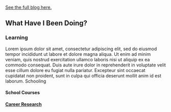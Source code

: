 <a href="https://kenportfolio.github.io/Blog/" target="_blank">See the full blog here.</a>

## What Have I Been Doing?
### Learning
Lorem ipsum dolor sit amet, consectetur adipiscing elit, sed do eiusmod tempor incididunt ut labore et dolore magna aliqua. Ut enim ad minim veniam, quis nostrud exercitation ullamco laboris nisi ut aliquip ex ea commodo consequat. Duis aute irure dolor in reprehenderit in voluptate velit esse cillum dolore eu fugiat nulla pariatur. Excepteur sint occaecat cupidatat non proident, sunt in culpa qui officia deserunt mollit anim id est laborum.
Schooling

#### School Courses

#### [Career Research](#career-research)

